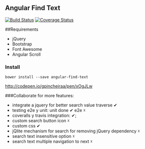 ## Angular Find Text

[travis-image]: https://travis-ci.org/gpincheiraa/angular-find-text.png
[travis-url]: https://travis-ci.org/gpincheiraa/angular-find-text

[coveralls-image]: https://coveralls.io/repos/github/gpincheiraa/angular-find-text/badge.svg?branch=master
[coveralls-url]: https://coveralls.io/github/gpincheiraa/angular-find-text?branch=master

[![Build Status][travis-image]][travis-url] [![Coverage Status][coveralls-image]][coveralls-url]


##Requirements
- jQuery
- Bootstrap
- Font Awesome
- Angular Scroll
### Install

`bower install --save angular-find-text`

http://codepen.io/gpincheiraa/pen/xOgJLw

###Collaborate for more features: 
  
  - integrate a jquery for better search value traverse &#10004;
  - testing e2e y unit: unit done &#10004;   e2e &#9747;
  - coveralls y travis integration: &#10004;;
  - custom search button icon &#9747;
  - custom css &#10004;
  - jQlite mechanism for search for removing jQuery dependency &#9747;
  - search text insensitive option &#9747;
  - search text multiple navigation to next &#9747;
